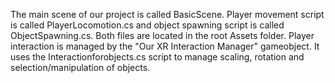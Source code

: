 The main scene of our project is called BasicScene.
Player movement script is called PlayerLocomotion.cs and object spawning script is called ObjectSpawning.cs. Both files are located in the root Assets folder.
Player interaction is managed by the "Our XR Interaction Manager" gameobject. It uses the Interactionforobjects.cs script to manage scaling, rotation and selection/manipulation of objects.
